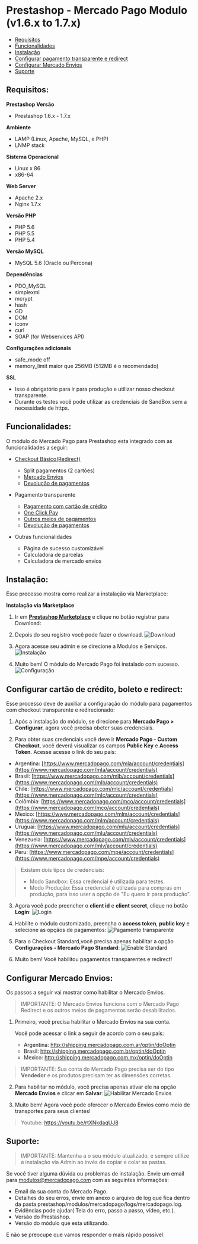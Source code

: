 # Prestashop - Mercado Pago Modulo (v1.6.x to 1.7.x)

* [Requisitos](#Requirements)
* [Funcionalidades](#Features)
* [Instalação](#Installation)
* [Configurar pagamento transparente e redirect](#Configure-Credit-Card-and-Ticket-Standard)
* [Configurar Mercado Envios](#Configure-Mercado-Envios)
* [Suporte](#Support)

<a name="Requirements"></a>
## Requisitos: ##

**Prestashop Versão**
* Prestashop 1.6.x - 1.7.x

**Ambiente**
* LAMP (Linux, Apache, MySQL, e PHP)
* LNMP stack

**Sistema Operacional**
* Linux x 86
* x86-64

**Web Server**
* Apache 2.x
* Nginx 1.7.x

**Versão PHP**
* PHP 5.6
* PHP 5.5
* PHP 5.4

**Versão MySQL**
* MySQL 5.6 (Oracle ou Percona)

**Dependências**
* PDO_MySQL
* simplexml
* mcrypt
* hash
* GD
* DOM
* iconv
* curl
* SOAP (for Webservices API)

**Configurações adicionais**
* safe_mode off
* memory_limit maior que 256MB (512MB é o recomendado)

**SSL**
* Isso é obrigatório para ir para produção e utilizar nosso checkout transparente.
* Durante os testes você pode utilizar as credenciais de SandBox sem a necessidade de https.


<a name="Features"></a>
## Funcionalidades: ##

O módulo do Mercado Pago para Prestashop esta integrado com as funcionalidades a seguir:

* [Checkout Básico(Redirect)](https://www.mercadopago.com.br/developers/en/solutions/payments/basic-checkout/receive-payments/)
    * Split pagamentos (2 cartões)
    * [Mercado Envios](https://www.mercadopago.com.br/developers/en/solutions/payments/basic-checkout/receive-payments/)
    * [Devolução de pagamentos](https://www.mercadopago.com.br/developers/en/solutions/payments/basic-checkout/refund-cancel#refund)

* Pagamento transparente
    * [Pagamento com cartão de crédito](https://www.mercadopago.com.br/developers/en/solutions/payments/basic-checkout/receive-payments/)
    * [One Click Pay](https://www.mercadopago.com.br/developers/en/solutions/payments/custom-checkout/one-click-charges/javascript/)
    * [Outros meios de pagamentos](https://www.mercadopago.com.br/developers/en/solutions/payments/custom-checkout/charge-with-other-methods/)
    * [Devolução de pagamentos](https://www.mercadopago.com.br/developers/en/solutions/payments/custom-checkout/refund-cancel#refund)

* Outras funcionalidades
    * Página de sucesso customizável
    * Calculadora de parcelas
    * Calculadora de mercado envios

<a name="Installation"></a>
## Instalação: ##

Esse processo mostra como realizar a instalação via Marketplace:

**Instalação via Marketplace**

1. Ir em **[Prestashop Marketplace](https://addons.prestashop.com/en/payment-card-wallet/23962-mercado-pago.html/)** e clique no botão registrar para Download:
2. Depois do seu registro você pode fazer o download.
![Download](/images/prestashop-download.gif)

3. Agora acesse seu admin e se direcione a Modulos e Serviços.
![Instalação](/images/prestashop-installation.gif)

4. Muito bem! O módulo do Mercado Pago foi instalado com sucesso.
![Configuração](/images/prestashop-installation_success.png)

<a name="Configure-Credit-Card-and-Ticket-Standard"></a>
## Configurar cartão de crédito, boleto e redirect: ##

Esse processo deve de auxiliar a configuração do módulo para pagamentos com checkout transparente e redirecionado:

1. Após a instalação do módulo, se direcione para  **Mercado Pago > Configurar**, agora você precisa obeter suas credenciais.

2. Para obter suas credenciais você deve ir **Mercado Pago - Custom Checkout**, você deverá visualizar os campos **Public Key** e **Access Token**. Acesse acesse o link do seu país:

* Argentina: [https://www.mercadopago.com/mla/account/credentials](https://www.mercadopago.com/mla/account/credentials)
* Brasil: [https://www.mercadopago.com/mlb/account/credentials](https://www.mercadopago.com/mlb/account/credentials)
* Chile: [https://www.mercadopago.com/mlc/account/credentials](https://www.mercadopago.com/mlc/account/credentials)
* Colômbia: [https://www.mercadopago.com/mco/account/credentials](https://www.mercadopago.com/mco/account/credentials)
* Mexico: [https://www.mercadopago.com/mlm/account/credentials](https://www.mercadopago.com/mlm/account/credentials)
* Uruguai: [https://www.mercadopago.com/mlu/account/credentials](https://www.mercadopago.com/mlu/account/credentials)
* Venezuela: [https://www.mercadopago.com/mlv/account/credentials](https://www.mercadopago.com/mlv/account/credentials)
* Peru: [https://www.mercadopago.com/mpe/account/credentials](https://www.mercadopago.com/mpe/account/credentials)

> Existem dois tipos de credenciais:
> * Modo Sandbox: Essa credencial é utilizada para testes.
> * Modo Produção: Essa credencial é utilizada para compras em produção, para isso user a opção de "Eu quero ir para produção".

3. Agora você pode preencher o **client id** e **client secret**, clique no botão **Login**:
![Login](/images/prestashop-credentials_1.gif)

4. Habilite o módulo customizado, preencha o **access token**, **public key** e selecione as opçãos de pagamentos:
![Pagamento transparente](/images/prestashop-credentials_2.gif)

5. Para o Checkout Standard,você precisa apenas habilitar a opção **Configurações - Mercado Pago Standard**:
![Enable Standard](/images/prestashop-standard.gif)

6. Muito bem! Você habilitou pagamentos transparentes e redirect!

<a name="Configure-Mercado-Envios"></a>
## Configurar Mercado Envios: ##

Os passos a seguir vai mostrar como habilitar o Mercado Envios.
> 	IMPORTANTE: O Mercado Envios funciona com o Mercado Pago Redirect e os outros meios de pagamentos serão desabilitados.

1. Primeiro, você precisa habilitar o Mercado Envios na sua conta.

	Você pode acessar o link a seguir de acordo com o seu país:

	* Argentina: http://shipping.mercadopago.com.ar/optin/doOptin
	* Brasil: http://shipping.mercadopago.com.br/optin/doOptin
	* Mexico: http://shipping.mercadopago.com.mx/optin/doOptin

> 	IMPORTANTE: Sua conta do Mercado Pago precisa ser do tipo **Vendedor** e os produtos precisam ter as dimensões corretas.

2. Para habilitar no módulo, você precisa apenas ativar ele na opção **Mercado Envios** e clicar em **Salvar**:
![Habilitar Mercado Envios](/images/prestashop-mercadoenvios_settings.gif)

3. Muito bem! Agora você pode oferecer o Mercado Envios como meio de transportes para seus clientes!

> 	Youtube:
https://youtu.be/rtXNkdaqUJ8

<a name="Support"></a>
## Suporte: ##

> IMPORTANTE: Mantenha a o seu módulo atualizado, e sempre utilize a instalação via Admin ao invés de copiar e colar as pastas.

Se você tiver alguma dúvida ou problemas de instalação. Envie um email para modulos@mercadopago.com com as seguintes informações:

* Email da sua conta do Mercado Pago.
* Detalhes do seu erros, envie em anexo o arquivo de log que fica dentro da pasta prestashop/modulos/mercadopago/logs/mercadopago.log.
* Evidências pode ajudar( Tela do erro, passo a passo, vídeo, etc.).
* Versão do Prestashop.
* Versão do módulo que esta utilizando.

E não se preocupe que vamos responder o mais rápido possível.
